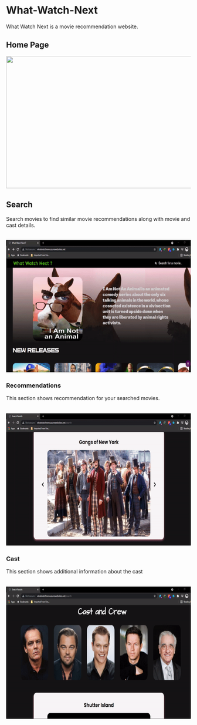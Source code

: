 # What-Watch-Next
What Watch Next is a movie recommendation website.

## Home Page
<p></p>
<img src="videos/homepage.gif" height=360 width=640/>

## Search
<p></p>
Search movies to find similar movie recommendations along with movie and cast details.
<h6></h6>
<img src="videos/search.gif" height=360 width=640/>

### Recommendations
<p></p>
This section shows recommendation for your searched movies.
<h6></h6>
<img src="videos/recommendation.gif" height=360 width=640/>

### Cast
<p></p>
This section shows additional information about the cast
<h6></h6>
<img src="videos/cast.gif" height=360 width=640/>
